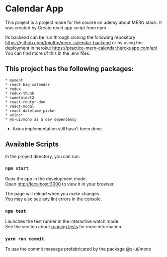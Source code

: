 # Calendar App
This project is a project made for the course on udemy about MERN stack.
It was created by Create react app script from npm

Its backend can be run through cloning the following repository: https://github.com/fmothe/mern-calendar-backend or by using the deployment in heroku: https://practice-mern-calendar.herokuapp.com/api
You can find more of this in the .env files. 

## This project has the following packages:
    * moment
    * react-big-calendar
    * redux
    * redux-thunk
    * sweetalert2
    * react-router-dom
    * react-modal
    * react-datetime-picker
    * axios*
    * @s-ui/mono as a dev dependency



- Axios implementation still hasn't been done.


## Available Scripts

In the project directory, you can run:

### `npm start`

Runs the app in the development mode.\
Open [http://localhost:3000](http://localhost:3000) to view it in your browser.

The page will reload when you make changes.\
You may also see any lint errors in the console.

### `npm test`

Launches the test runner in the interactive watch mode.\
See the section about [running tests](https://facebook.github.io/create-react-app/docs/running-tests) for more information.

### `yarn run commit`
To use the commit message prefabricated by the package @s-ui/mono


